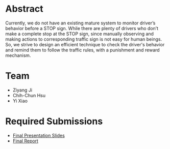 # Abstract

Currently, we do not have an existing mature system to monitor driver’s behavior before a STOP sign. While there are plenty of drivers who don’t make a complete stop at the STOP sign, since manually observing and making actions to corresponding traffic sign is not easy for human beings. So, we strive to design an efficient technique to check the driver's behavior and remind them to follow the traffic rules, with a punishment and reward mechanism.

# Team

* Ziyang Ji
* Chih-Chun Hsu
* Yi Xiao

# Required Submissions

* [Final Presentation Slides](https://docs.google.com/presentation/d/1r5KFxjyWiOd3SQezx1x5CooI2efSoL5aq3-Vwk03_-s/edit?usp=sharing)
* [Final Report](report)
